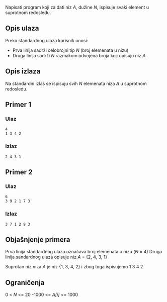 Napisati program koji za dati niz *A*, dužine *N*, ispisuje svaki element u suprotnom redosledu.

## Opis ulaza
Preko standardnog ulaza korisnik unosi:
- Prva linija sadrži celobrojni tip *N* (broj elemenata u nizu)
- Druga linija sadrži *N* razmakom odvojena broja koji opisuju niz *A*

## Opis izlaza

Na standardni izlas se ispisuju svih *N* elemenata niza *A* u suprotnom redosledu.

## Primer 1

### Ulaz

~~~
4
1 3 4 2
~~~

### Izlaz

~~~
2 4 3 1
~~~

## Primer 2

### Ulaz

~~~
6
3 9 2 1 7 3
~~~

### Izlaz

~~~
3 7 1 2 9 3
~~~

## Objašnjenje primera
Prva linija standardnog ulaza označava broj elemenata u nizu (*N* = 4)
Druga linija sandardnog ulaza opisuje niz *A* = {2, 4, 3, 1}

Suprotan niz niza *A* je niz {1, 3, 4, 2} i zbog toga ispisujemo 1 3 4 2
## Ograničenja
0 < *N* <= 20
-1000 <= *A[i]* <= 1000
